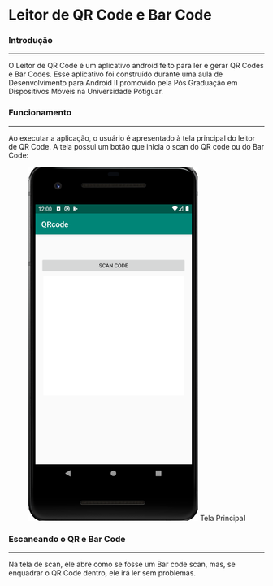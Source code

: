 # Leitor de QR Code e Bar Code

### Introdução

---

O Leitor de QR Code é um aplicativo android feito para ler  e gerar QR Codes e Bar Codes. Esse aplicativo foi construído durante uma aula de Desenvolvimento para Android II promovido pela Pós Graduação em Dispositivos Móveis na Universidade Potiguar.

### Funcionamento

---

Ao executar a aplicação, o usuário é apresentado à tela principal do leitor de QR Code. A tela possui um botão que inicia o scan do QR code ou do Bar Code:

<p align="center">
  <img src="./assets/Tela principal do qr code.png">
  Tela Principal
</p>

### Escaneando o QR e Bar Code

---

Na tela de scan, ele abre como se fosse um Bar code scan, mas, se enquadrar o QR Code dentro, ele irá ler sem problemas.







